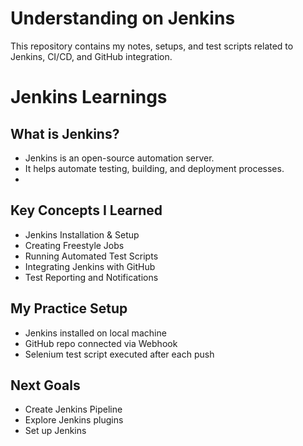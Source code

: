 # Understanding on Jenkins 

This repository contains my notes, setups, and test scripts related to Jenkins, CI/CD, and GitHub integration.

# Jenkins Learnings

## What is Jenkins?
- Jenkins is an open-source automation server.
- It helps automate testing, building, and deployment processes.
- 

## Key Concepts I Learned
- Jenkins Installation & Setup
- Creating Freestyle Jobs
- Running Automated Test Scripts
- Integrating Jenkins with GitHub
- Test Reporting and Notifications

## My Practice Setup
- Jenkins installed on local machine
- GitHub repo connected via Webhook
- Selenium test script executed after each push

## Next Goals
- Create Jenkins Pipeline
- Explore Jenkins plugins
- Set up Jenkins
